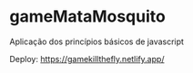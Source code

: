 # gameMataMosquito
Aplicação dos princípios básicos de javascript

Deploy: https://gamekillthefly.netlify.app/
